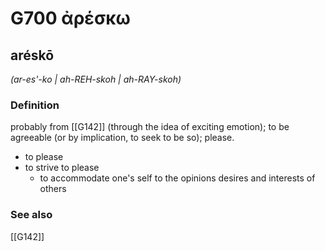 # G700 ἀρέσκω

## aréskō

_(ar-es'-ko | ah-REH-skoh | ah-RAY-skoh)_

### Definition

probably from [[G142]] (through the idea of exciting emotion); to be agreeable (or by implication, to seek to be so); please.

- to please
- to strive to please
  - to accommodate one's self to the opinions desires and interests of others

### See also

[[G142]]

